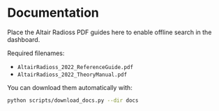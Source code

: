 # Documentation

Place the Altair Radioss PDF guides here to enable offline search in the dashboard.

Required filenames:

- `AltairRadioss_2022_ReferenceGuide.pdf`
- `AltairRadioss_2022_TheoryManual.pdf`

You can download them automatically with:

```bash
python scripts/download_docs.py --dir docs
```
